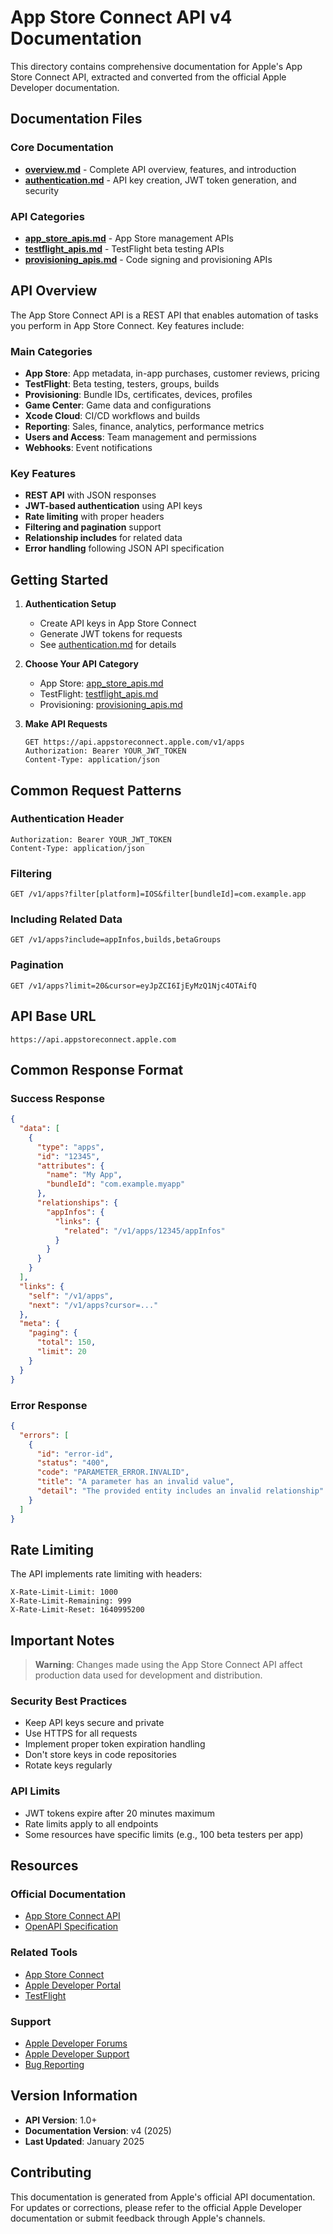 # App Store Connect API v4 Documentation

This directory contains comprehensive documentation for Apple's App Store Connect API, extracted and converted from the official Apple Developer documentation.

## Documentation Files

### Core Documentation
- **[overview.md](./overview.md)** - Complete API overview, features, and introduction
- **[authentication.md](./authentication.md)** - API key creation, JWT token generation, and security

### API Categories
- **[app_store_apis.md](./app_store_apis.md)** - App Store management APIs
- **[testflight_apis.md](./testflight_apis.md)** - TestFlight beta testing APIs
- **[provisioning_apis.md](./provisioning_apis.md)** - Code signing and provisioning APIs

## API Overview

The App Store Connect API is a REST API that enables automation of tasks you perform in App Store Connect. Key features include:

### Main Categories
- **App Store**: App metadata, in-app purchases, customer reviews, pricing
- **TestFlight**: Beta testing, testers, groups, builds
- **Provisioning**: Bundle IDs, certificates, devices, profiles
- **Game Center**: Game data and configurations
- **Xcode Cloud**: CI/CD workflows and builds
- **Reporting**: Sales, finance, analytics, performance metrics
- **Users and Access**: Team management and permissions
- **Webhooks**: Event notifications

### Key Features
- **REST API** with JSON responses
- **JWT-based authentication** using API keys
- **Rate limiting** with proper headers
- **Filtering and pagination** support
- **Relationship includes** for related data
- **Error handling** following JSON API specification

## Getting Started

1. **Authentication Setup**
   - Create API keys in App Store Connect
   - Generate JWT tokens for requests
   - See [authentication.md](./authentication.md) for details

2. **Choose Your API Category**
   - App Store: [app_store_apis.md](./app_store_apis.md)
   - TestFlight: [testflight_apis.md](./testflight_apis.md)
   - Provisioning: [provisioning_apis.md](./provisioning_apis.md)

3. **Make API Requests**
   ```http
   GET https://api.appstoreconnect.apple.com/v1/apps
   Authorization: Bearer YOUR_JWT_TOKEN
   Content-Type: application/json
   ```

## Common Request Patterns

### Authentication Header
```http
Authorization: Bearer YOUR_JWT_TOKEN
Content-Type: application/json
```

### Filtering
```http
GET /v1/apps?filter[platform]=IOS&filter[bundleId]=com.example.app
```

### Including Related Data
```http
GET /v1/apps?include=appInfos,builds,betaGroups
```

### Pagination
```http
GET /v1/apps?limit=20&cursor=eyJpZCI6IjEyMzQ1Njc4OTAifQ
```

## API Base URL
```
https://api.appstoreconnect.apple.com
```

## Common Response Format

### Success Response
```json
{
  "data": [
    {
      "type": "apps",
      "id": "12345",
      "attributes": {
        "name": "My App",
        "bundleId": "com.example.myapp"
      },
      "relationships": {
        "appInfos": {
          "links": {
            "related": "/v1/apps/12345/appInfos"
          }
        }
      }
    }
  ],
  "links": {
    "self": "/v1/apps",
    "next": "/v1/apps?cursor=..."
  },
  "meta": {
    "paging": {
      "total": 150,
      "limit": 20
    }
  }
}
```

### Error Response
```json
{
  "errors": [
    {
      "id": "error-id",
      "status": "400",
      "code": "PARAMETER_ERROR.INVALID",
      "title": "A parameter has an invalid value",
      "detail": "The provided entity includes an invalid relationship"
    }
  ]
}
```

## Rate Limiting

The API implements rate limiting with headers:
```http
X-Rate-Limit-Limit: 1000
X-Rate-Limit-Remaining: 999
X-Rate-Limit-Reset: 1640995200
```

## Important Notes

> **Warning**: Changes made using the App Store Connect API affect production data used for development and distribution.

### Security Best Practices
- Keep API keys secure and private
- Use HTTPS for all requests
- Implement proper token expiration handling
- Don't store keys in code repositories
- Rotate keys regularly

### API Limits
- JWT tokens expire after 20 minutes maximum
- Rate limits apply to all endpoints
- Some resources have specific limits (e.g., 100 beta testers per app)

## Resources

### Official Documentation
- [App Store Connect API](https://developer.apple.com/documentation/appstoreconnectapi)
- [OpenAPI Specification](https://developer.apple.com/sample-code/app-store-connect/app-store-connect-openapi-specification.zip)

### Related Tools
- [App Store Connect](https://appstoreconnect.apple.com/)
- [Apple Developer Portal](https://developer.apple.com/account/)
- [TestFlight](https://developer.apple.com/testflight/)

### Support
- [Apple Developer Forums](https://developer.apple.com/forums/)
- [Apple Developer Support](https://developer.apple.com/support/)
- [Bug Reporting](https://developer.apple.com/bug-reporting/)

## Version Information

- **API Version**: 1.0+
- **Documentation Version**: v4 (2025)
- **Last Updated**: January 2025

## Contributing

This documentation is generated from Apple's official API documentation. For updates or corrections, please refer to the official Apple Developer documentation or submit feedback through Apple's channels.